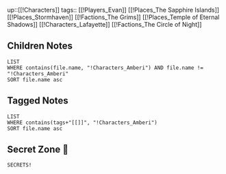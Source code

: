 up::[[!Characters]]
tags:: [[!Players_Evan]] [[!Places_The Sapphire Islands]] [[!Places_Stormhaven]] [[!Factions_The Grims]] [[!Places_Temple of Eternal Shadows]] [[!Characters_Lafayette]] [[!Factions_The Circle of Night]]


## Children Notes
```dataview
LIST
WHERE contains(file.name, "!Characters_Amberi") AND file.name != "!Characters_Amberi"
SORT file.name asc
```

## Tagged Notes
```dataview
LIST
WHERE contains(tags+"[[]]", "!Characters_Amberi")
SORT file.name asc
```

## Secret Zone 👀
```spoiler-block
SECRETS!
```
